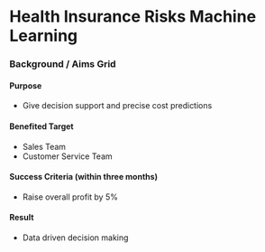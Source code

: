 # Health Insurance Risks Machine Learning

### Background / Aims Grid

#### Purpose
- Give decision support and precise cost predictions

#### Benefited Target
- Sales Team
- Customer Service Team

#### Success Criteria (within three months)
- Raise overall profit by 5%

#### Result
- Data driven decision making